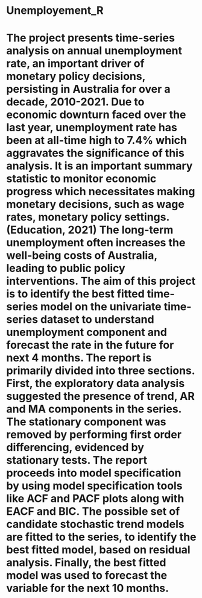 # Unemployement_R
#  The project presents time-series analysis on annual unemployment rate, an important driver of monetary policy decisions, persisting in Australia for over a decade, 2010-2021. Due to economic downturn faced over the last year, unemployment rate has been at all-time high to 7.4% which aggravates the significance of this analysis. It is an important summary statistic to monitor economic progress which necessitates making monetary decisions, such as wage rates, monetary policy settings. (Education, 2021) The long-term unemployment often increases the well-being costs of Australia, leading to public policy interventions. The aim of this project is to identify the best fitted time-series model on the univariate time-series dataset to understand unemployment component and forecast the rate in the future for next 4 months. The report is primarily divided into three sections. First, the exploratory data analysis suggested the presence of trend, AR and MA components in the series. The stationary component was removed by performing first order differencing, evidenced by stationary tests. The report proceeds into model specification by using model specification tools like ACF and PACF plots along with EACF and BIC. The possible set of candidate stochastic trend models are fitted to the series, to identify the best fitted model, based on residual analysis. Finally, the best fitted model was used to forecast the variable for the next 10 months.

